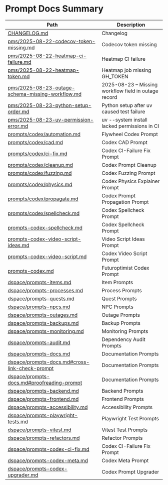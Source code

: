 # Prompt Docs Summary

| Path | Description |
|------|-------------|
| [CHANGELOG.md](CHANGELOG.md) | Changelog |
| [pms/2025-08-22-codecov-token-missing.md](pms/2025-08-22-codecov-token-missing.md) | Codecov token missing |
| [pms/2025-08-22-heatmap-ci-failure.md](pms/2025-08-22-heatmap-ci-failure.md) | Heatmap CI failure |
| [pms/2025-08-22-heatmap-token.md](pms/2025-08-22-heatmap-token.md) | Heatmap job missing GH_TOKEN |
| [pms/2025-08-23-outage-schema-missing-workflow.md](pms/2025-08-23-outage-schema-missing-workflow.md) | 2025-08-23 – Missing workflow field in outage record |
| [pms/2025-08-23-python-setup-order.md](pms/2025-08-23-python-setup-order.md) | Python setup after uv caused test failure |
| [pms/2025-08-23-uv-permission-error.md](pms/2025-08-23-uv-permission-error.md) | uv --system install lacked permissions in CI |
| [prompts/codex/automation.md](prompts/codex/automation.md) | Flywheel Codex Prompt |
| [prompts/codex/cad.md](prompts/codex/cad.md) | Codex CAD Prompt |
| [prompts/codex/ci-fix.md](prompts/codex/ci-fix.md) | Codex CI-Failure Fix Prompt |
| [prompts/codex/cleanup.md](prompts/codex/cleanup.md) | Codex Prompt Cleanup |
| [prompts/codex/fuzzing.md](prompts/codex/fuzzing.md) | Codex Fuzzing Prompt |
| [prompts/codex/physics.md](prompts/codex/physics.md) | Codex Physics Explainer Prompt |
| [prompts/codex/propagate.md](prompts/codex/propagate.md) | Codex Prompt Propagation Prompt |
| [prompts/codex/spellcheck.md](prompts/codex/spellcheck.md) | Codex Spellcheck Prompt |
| [prompts-codex-spellcheck.md](prompts-codex-spellcheck.md) | Codex Spellcheck Prompt |
| [prompts-codex-video-script-ideas.md](prompts-codex-video-script-ideas.md) | Video Script Ideas Prompt |
| [prompts-codex-video-script.md](prompts-codex-video-script.md) | Codex Video Script Prompt |
| [prompts-codex.md](prompts-codex.md) | Futuroptimist Codex Prompt |
| [dspace/prompts-items.md](https://github.com/democratizedspace/dspace/blob/v3/frontend/src/pages/docs/md/prompts-items.md) | Item Prompts |
| [dspace/prompts-processes.md](https://github.com/democratizedspace/dspace/blob/v3/frontend/src/pages/docs/md/prompts-processes.md) | Process Prompts |
| [dspace/prompts-quests.md](https://github.com/democratizedspace/dspace/blob/v3/frontend/src/pages/docs/md/prompts-quests.md) | Quest Prompts |
| [dspace/prompts-npcs.md](https://github.com/democratizedspace/dspace/blob/v3/frontend/src/pages/docs/md/prompts-npcs.md) | NPC Prompts |
| [dspace/prompts-outages.md](https://github.com/democratizedspace/dspace/blob/v3/frontend/src/pages/docs/md/prompts-outages.md) | Outage Prompts |
| [dspace/prompts-backups.md](https://github.com/democratizedspace/dspace/blob/v3/frontend/src/pages/docs/md/prompts-backups.md) | Backup Prompts |
| [dspace/prompts-monitoring.md](https://github.com/democratizedspace/dspace/blob/v3/frontend/src/pages/docs/md/prompts-monitoring.md) | Monitoring Prompts |
| [dspace/prompts-audit.md](https://github.com/democratizedspace/dspace/blob/v3/frontend/src/pages/docs/md/prompts-audit.md) | Dependency Audit Prompts |
| [dspace/prompts-docs.md](https://github.com/democratizedspace/dspace/blob/v3/frontend/src/pages/docs/md/prompts-docs.md) | Documentation Prompts |
| [dspace/prompts-docs.md#cross-link-check-prompt](https://github.com/democratizedspace/dspace/blob/v3/frontend/src/pages/docs/md/prompts-docs.md#cross-link-check-prompt) | Documentation Prompts |
| [dspace/prompts-docs.md#proofreading-prompt](https://github.com/democratizedspace/dspace/blob/v3/frontend/src/pages/docs/md/prompts-docs.md#proofreading-prompt) | Documentation Prompts |
| [dspace/prompts-backend.md](https://github.com/democratizedspace/dspace/blob/v3/frontend/src/pages/docs/md/prompts-backend.md) | Backend Prompts |
| [dspace/prompts-frontend.md](https://github.com/democratizedspace/dspace/blob/v3/frontend/src/pages/docs/md/prompts-frontend.md) | Frontend Prompts |
| [dspace/prompts-accessibility.md](https://github.com/democratizedspace/dspace/blob/v3/frontend/src/pages/docs/md/prompts-accessibility.md) | Accessibility Prompts |
| [dspace/prompts-playwright-tests.md](https://github.com/democratizedspace/dspace/blob/v3/frontend/src/pages/docs/md/prompts-playwright-tests.md) | Playwright Test Prompts |
| [dspace/prompts-vitest.md](https://github.com/democratizedspace/dspace/blob/v3/frontend/src/pages/docs/md/prompts-vitest.md) | Vitest Test Prompts |
| [dspace/prompts-refactors.md](https://github.com/democratizedspace/dspace/blob/v3/frontend/src/pages/docs/md/prompts-refactors.md) | Refactor Prompts |
| [dspace/prompts-codex-ci-fix.md](https://github.com/democratizedspace/dspace/blob/v3/frontend/src/pages/docs/md/prompts-codex-ci-fix.md) | Codex CI-Failure Fix Prompt |
| [dspace/prompts-codex-meta.md](https://github.com/democratizedspace/dspace/blob/v3/frontend/src/pages/docs/md/prompts-codex-meta.md) | Codex Meta Prompt |
| [dspace/prompts-codex-upgrader.md](https://github.com/democratizedspace/dspace/blob/v3/frontend/src/pages/docs/md/prompts-codex-upgrader.md) | Codex Prompt Upgrader |
